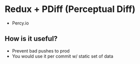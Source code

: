 # Redux + PDiff (Perceptual Diff)

- Percy.io

## How is it useful?
- Prevent bad pushes to prod
- You would use it per commit w/ static set of data
